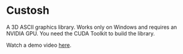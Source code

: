 # Custosh

A 3D ASCII graphics library. Works only on Windows and requires an NVIDIA GPU.
You need the CUDA Toolkit to build the library.

Watch a demo video [here](https://github.com/kdybek/Custosh/blob/main/examples/demo.mp4).
